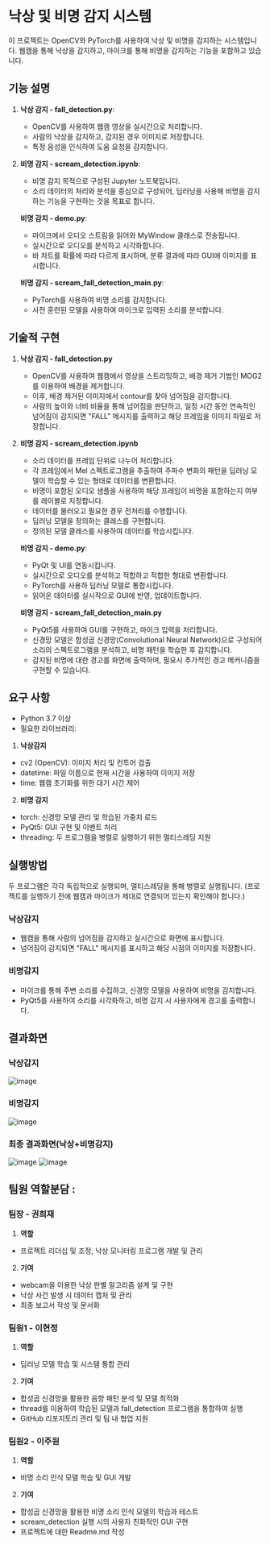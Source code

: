 # 낙상 및 비명 감지 시스템

이 프로젝트는 OpenCV와 PyTorch를 사용하여 낙상 및 비명을 감지하는 시스템입니다. 웹캠을 통해 낙상을 감지하고, 마이크를 통해 비명을 감지하는 기능을 포함하고 있습니다.

## 기능 설명

1. **낙상 감지 - fall_detection.py**:
   - OpenCV를 사용하여 웹캠 영상을 실시간으로 처리합니다.
   - 사람의 낙상을 감지하고, 감지된 경우 이미지로 저장합니다.
   - 특정 음성을 인식하여 도움 요청을 감지합니다.

2. **비명 감지 - scream_detection.ipynb**:
   - 비명 감지 목적으로 구성된 Jupyter 노트북입니다.
   - 소리 데이터의 처리와 분석을 중심으로 구성되어, 딥러닝을 사용해 비명을 감지하는 기능을 구현하는 것을 목표로 합니다.

   **비명 감지 - demo.py**:
   - 마이크에서 오디오 스트림을 읽어와 MyWindow 클래스로 전송됩니다.
   - 실시간으로 오디오를 분석하고 시각화합니다.
   - 바 차트를 확률에 따라 다르게 표시하며, 분류 결과에 따라 GUI에 이미지를 표시합니다.

   **비명 감지 - scream_fall_detection_main.py**:
   - PyTorch를 사용하여 비명 소리를 감지합니다.
   - 사전 훈련된 모델을 사용하여 마이크로 입력된 소리를 분석합니다.


## 기술적 구현

1. **낙상 감지 - fall_detection.py**
   - OpenCV를 사용하여 웹캠에서 영상을 스트리밍하고, 배경 제거 기법인 MOG2를 이용하여 배경을 제거합니다.
   - 이후, 배경 제거된 이미지에서 contour를 찾아 넘어짐을 감지합니다.
   - 사람의 높이와 너비 비율을 통해 넘어짐을 판단하고, 일정 시간 동안 연속적인 넘어짐이 감지되면 "FALL" 메시지를 출력하고
     해당 프레임을 이미지 파일로 저장합니다.

2. **비명 감지 - scream_detection.ipynb**
   - 소리 데이터를 프레임 단위로 나누어 처리합니다. 
   - 각 프레임에서 Mel 스펙트로그램을 추출하여
     주파수 변화의 패턴을 딥러닝 모델이 학습할 수 있는 형태로 데이터를 변환합니다.
   - 비명이 포함된 오디오 샘플을 사용하여 해당 프레임이 비명을 포함하는지 여부를 레이블로 지정합니다.
   - 데이터를 불러오고 필요한 경우 전처리를 수행합니다.
   - 딥러닝 모델을 정의하는 클래스를 구현합니다.
   - 정의된 모델 클래스를 사용하여 데이터를 학습시킵니다.

   **비명 감지 - demo.py**:
   - PyQt 및 UI를 연동시킵니다.
   - 실시간으로 오디오를 분석하고 적합하고 적합한 형대로 변환합니다.
   - PyTorch를 사용하 딥러닝 모델로 통합시킵니다.
   - 읽어온 데이터를 실시작으로 GUI에 반영, 업데이트합니다.

   **비명 감지 - scream_fall_detection_main.py**
   - PyQt5를 사용하여 GUI를 구현하고, 마이크 입력을 처리합니다.
   - 신경망 모델은 합성곱 신경망(Convolutional Neural Network)으로 구성되어 소리의 스펙트로그램을 분석하고,
     비명 패턴을 학습한 후 감지합니다.
   - 감지된 비명에 대한 경고를 화면에 출력하며, 필요시 추가적인 경고 메커니즘을 구현할 수 있습니다.

   
## 요구 사항
- Python 3.7 이상
- 필요한 라이브러리:

1. **낙상감지**
  - cv2 (OpenCV): 이미지 처리 및 컨투어 검출
  - datetime: 파일 이름으로 현재 시간을 사용하여 이미지 저장
  - time: 웹캠 초기화를 위한 대기 시간 제어

2. **비명 감지**
  - torch: 신경망 모델 관리 및 학습된 가중치 로드
  - PyQt5: GUI 구현 및 이벤트 처리
  - threading: 두 프로그램을 병렬로 실행하기 위한 멀티스레딩 지원


## 실행방법
두 프로그램은 각각 독립적으로 실행되며, 멀티스레딩을 통해 병렬로 실행됩니다.
(프로젝트를 실행하기 전에 웹캠과 마이크가 제대로 연결되어 있는지 확인해야 합니다.)
### 낙상감지
-  웹캠을 통해 사람의 넘어짐을 감지하고 실시간으로 화면에 표시합니다.
-  넘어짐이 감지되면 "FALL" 메시지를 표시하고 해당 시점의 이미지를 저장합니다.
### 비명감지
- 마이크를 통해 주변 소리를 수집하고, 신경망 모델을 사용하여 비명을 감지합니다.
- PyQt5를 사용하여 소리를 시각화하고, 비명 감지 시 사용자에게 경고를 출력합니다.

## 결과화면
### 낙상감지
![image](https://github.com/hyhy-j/opensource_final/assets/141477787/d5feea9c-6d92-49ef-8d3b-a035bef0b843)
### 비명감지
![image](https://github.com/hyhy-j/opensource_final/assets/141477787/46fe5e55-cdc3-4c20-a89c-79d349adeba1)

### 최종 결과화면(낙상+비명감지)
![image](https://github.com/hyhy-j/opensource_final/assets/141477787/8b4022f9-5710-4e48-963d-b8e01ee93158)
![image](https://github.com/hyhy-j/opensource_final/assets/141477787/1688cf9e-89fc-46dc-9f4a-e616ada516e1)


## 팀원 역할분담 :

### 팀장 - 권희재
1. **역할**
 - 프로젝트 리더십 및 조정, 낙상 모니터링 프로그램 개발 및 관리
2. **기여**
- webcam을 이용한 낙상 판별 알고리즘 설계 및 구현
- 낙상 사건 발생 시 데이터 캡처 및 관리 
- 최종 보고서 작성 및 문서화
  
### 팀원1 - 이현정
1. **역할**
 - 딥러닝 모델 학습 및 시스템 통합 관리
2. **기여**
 - 합성곱 신경망을 활용한 음향 패턴 분석 및 모델 최적화 
 - thread를 이용하여 학습된 모델과 fall_detection 프로그램을 통합하여 실행
 - GitHub 리포지토리 관리 및 팀 내 협업 지원
   
### 팀원2 - 이주원
1. **역할**
 - 비명 소리 인식 모델 학습 및 GUI 개발
2. **기여**
 - 합성곱 신경망을 활용한 비명 소리 인식 모델의 학습과 테스트
 - scream_detection 실행 시의 사용자 친화적인 GUI 구현
 - 프로젝트에 대한 Readme.md 작성
